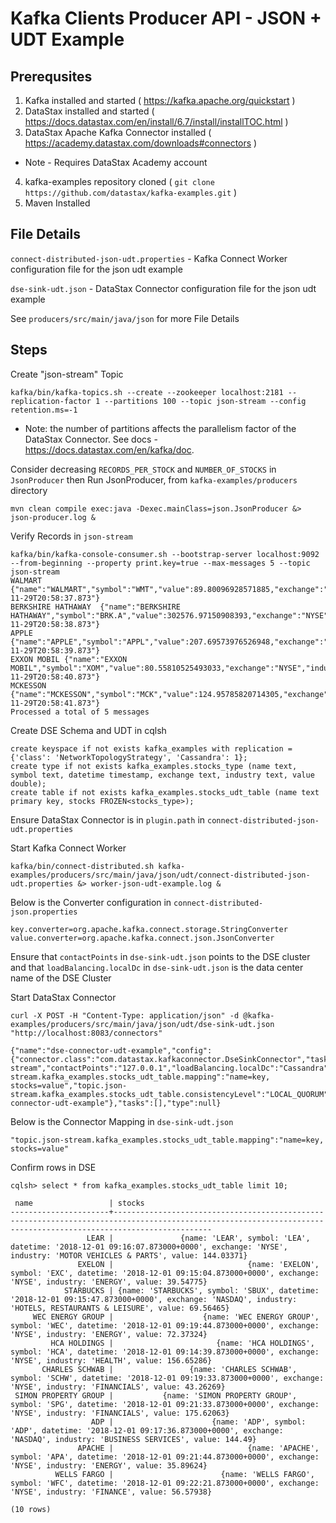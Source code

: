 # Kafka Clients Producer API - JSON + UDT Example

## Prerequsites
1. Kafka installed and started ( https://kafka.apache.org/quickstart )
2. DataStax installed and started ( https://docs.datastax.com/en/install/6.7/install/installTOC.html )
3. DataStax Apache Kafka Connector installed ( https://academy.datastax.com/downloads#connectors )
- Note - Requires DataStax Academy account
4. kafka-examples repository cloned ( `git clone https://github.com/datastax/kafka-examples.git` )
5. Maven Installed

## File Details

`connect-distributed-json-udt.properties` - Kafka Connect Worker configuration file for the json udt example

`dse-sink-udt.json` - DataStax Connector configuration file for the json udt example

See `producers/src/main/java/json` for more File Details


## Steps
Create "json-stream" Topic
```
kafka/bin/kafka-topics.sh --create --zookeeper localhost:2181 --replication-factor 1 --partitions 100 --topic json-stream --config retention.ms=-1
```
* Note: the number of partitions affects the parallelism factor of the DataStax Connector. See docs - https://docs.datastax.com/en/kafka/doc.

Consider decreasing `RECORDS_PER_STOCK` and `NUMBER_OF_STOCKS` in `JsonProducer` then Run JsonProducer, from `kafka-examples/producers` directory
```
mvn clean compile exec:java -Dexec.mainClass=json.JsonProducer &> json-producer.log &
```

Verify Records in `json-stream`
```
kafka/bin/kafka-console-consumer.sh --bootstrap-server localhost:9092 --from-beginning --property print.key=true --max-messages 5 --topic json-stream
WALMART	{"name":"WALMART","symbol":"WMT","value":89.80096928571885,"exchange":"NYSE","industry":"RETAIL","datetime":"2018-11-29T20:58:37.873"}
BERKSHIRE HATHAWAY	{"name":"BERKSHIRE HATHAWAY","symbol":"BRK.A","value":302576.97150908393,"exchange":"NYSE","industry":"FINANCE","datetime":"2018-11-29T20:58:38.873"}
APPLE	{"name":"APPLE","symbol":"APPL","value":207.69573976526948,"exchange":"NASDAQ","industry":"TECH","datetime":"2018-11-29T20:58:39.873"}
EXXON MOBIL	{"name":"EXXON MOBIL","symbol":"XOM","value":80.55810525493033,"exchange":"NYSE","industry":"ENERGY","datetime":"2018-11-29T20:58:40.873"}
MCKESSON	{"name":"MCKESSON","symbol":"MCK","value":124.95785820714305,"exchange":"NYSE","industry":"HEALTH","datetime":"2018-11-29T20:58:41.873"}
Processed a total of 5 messages
```

Create DSE Schema and UDT in cqlsh
```
create keyspace if not exists kafka_examples with replication = {'class': 'NetworkTopologyStrategy', 'Cassandra': 1};
create type if not exists kafka_examples.stocks_type (name text, symbol text, datetime timestamp, exchange text, industry text, value double);
create table if not exists kafka_examples.stocks_udt_table (name text primary key, stocks FROZEN<stocks_type>);
```

Ensure DataStax Connector is in `plugin.path` in `connect-distributed-json-udt.properties`

Start Kafka Connect Worker
```
kafka/bin/connect-distributed.sh kafka-examples/producers/src/main/java/json/udt/connect-distributed-json-udt.properties &> worker-json-udt-example.log &
```

Below is the Converter configuration in `connect-distributed-json.properties`
```
key.converter=org.apache.kafka.connect.storage.StringConverter
value.converter=org.apache.kafka.connect.json.JsonConverter
```

Ensure that `contactPoints` in `dse-sink-udt.json` points to the DSE cluster and that `loadBalancing.localDc` in `dse-sink-udt.json` is the data center name of the DSE Cluster

Start DataStax Connector
```
curl -X POST -H "Content-Type: application/json" -d @kafka-examples/producers/src/main/java/json/udt/dse-sink-udt.json "http://localhost:8083/connectors"
```
```
{"name":"dse-connector-udt-example","config":{"connector.class":"com.datastax.kafkaconnector.DseSinkConnector","tasks.max":"1","topics":"json-stream","contactPoints":"127.0.0.1","loadBalancing.localDc":"Cassandra","topic.json-stream.kafka_examples.stocks_udt_table.mapping":"name=key, stocks=value","topic.json-stream.kafka_examples.stocks_udt_table.consistencyLevel":"LOCAL_QUORUM","name":"dse-connector-udt-example"},"tasks":[],"type":null}
```

Below is the Connector Mapping in `dse-sink-udt.json`
```
"topic.json-stream.kafka_examples.stocks_udt_table.mapping":"name=key, stocks=value"
```

Confirm rows in DSE
```
cqlsh> select * from kafka_examples.stocks_udt_table limit 10;

 name                 | stocks
----------------------+------------------------------------------------------------------------------------------------------------------------------------------------------------------
                 LEAR |               {name: 'LEAR', symbol: 'LEA', datetime: '2018-12-01 09:16:07.873000+0000', exchange: 'NYSE', industry: 'MOTOR VEHICLES & PARTS', value: 144.03371}
               EXELON |                              {name: 'EXELON', symbol: 'EXC', datetime: '2018-12-01 09:15:04.873000+0000', exchange: 'NYSE', industry: 'ENERGY', value: 39.54775}
            STARBUCKS | {name: 'STARBUCKS', symbol: 'SBUX', datetime: '2018-12-01 09:15:47.873000+0000', exchange: 'NASDAQ', industry: 'HOTELS, RESTAURANTS & LEISURE', value: 69.56465}
     WEC ENERGY GROUP |                    {name: 'WEC ENERGY GROUP', symbol: 'WEC', datetime: '2018-12-01 09:19:44.873000+0000', exchange: 'NYSE', industry: 'ENERGY', value: 72.37324}
         HCA HOLDINGS |                       {name: 'HCA HOLDINGS', symbol: 'HCA', datetime: '2018-12-01 09:14:39.873000+0000', exchange: 'NYSE', industry: 'HEALTH', value: 156.65286}
       CHARLES SCHWAB |                 {name: 'CHARLES SCHWAB', symbol: 'SCHW', datetime: '2018-12-01 09:19:33.873000+0000', exchange: 'NYSE', industry: 'FINANCIALS', value: 43.26269}
 SIMON PROPERTY GROUP |           {name: 'SIMON PROPERTY GROUP', symbol: 'SPG', datetime: '2018-12-01 09:21:33.873000+0000', exchange: 'NYSE', industry: 'FINANCIALS', value: 175.62063}
                  ADP |                      {name: 'ADP', symbol: 'ADP', datetime: '2018-12-01 09:17:36.873000+0000', exchange: 'NASDAQ', industry: 'BUSINESS SERVICES', value: 144.49}
               APACHE |                              {name: 'APACHE', symbol: 'APA', datetime: '2018-12-01 09:21:44.873000+0000', exchange: 'NYSE', industry: 'ENERGY', value: 35.89624}
          WELLS FARGO |                        {name: 'WELLS FARGO', symbol: 'WFC', datetime: '2018-12-01 09:22:21.873000+0000', exchange: 'NYSE', industry: 'FINANCE', value: 56.57938}

(10 rows)
```
